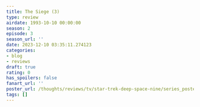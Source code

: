 ```yaml
---
title: The Siege (3)
type: review
airdate: 1993-10-10 00:00:00
season: 2
episode: 3
season_url: ''
date: 2023-12-10 03:35:11.274123
categories:
- blog
- reviews
draft: true
rating: 0
has_spoilers: false
fanart_url: ''
poster_url: /thoughts/reviews/tv/star-trek-deep-space-nine/series_poster.jpg
tags: []
---
```


